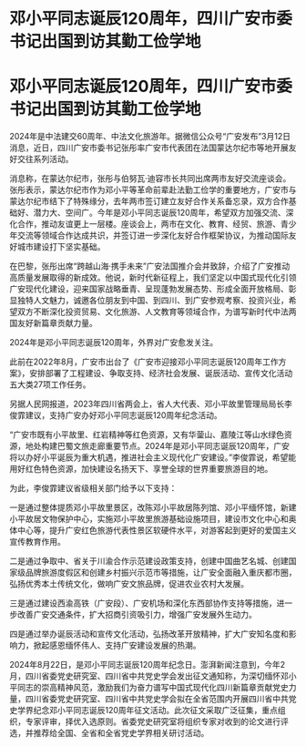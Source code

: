 # 邓小平同志诞辰120周年，四川广安市委书记出国到访其勤工俭学地

# 邓小平同志诞辰120周年，四川广安市委书记出国到访其勤工俭学地

2024年是中法建交60周年、中法文化旅游年。据微信公众号“广安发布”3月12日消息，近日，四川广安市委书记张彤率广安市代表团在法国蒙达尔纪市等地开展友好交往系列活动。

消息称，在蒙达尔纪市，张彤与伯努瓦·迪容市长共同出席两市友好交流座谈会。张彤表示，蒙达尔纪市作为邓小平等革命前辈赴法勤工俭学的重要地方，广安市与蒙达尔纪市结下了特殊缘分，去年两市签订建立友好合作关系备忘录，双方合作基础好、潜力大、空间广。今年是邓小平同志诞辰120周年，希望双方加强交流、深化合作，推动友谊更上一层楼。座谈会上，两市在文化、教育、经贸、旅游、青少年交流等领域合作达成共识，并签订进一步深化友好合作框架协议，为推动国际友好城市建设打下坚实基础。

在巴黎，张彤出席“跨越山海·携手未来”广安法国推介会并致辞，介绍了广安推动高质量发展取得的新成效。他说，新时代新征程上，我们坚定以中国式现代化引领广安现代化建设，迎来国家战略垂青、呈现蓬勃发展态势、形成全面开放格局、彰显独特人文魅力，诚邀各位朋友到中国、到四川、到广安参观考察、投资兴业，希望双方不断深化投资贸易、文化旅游、人文教育等领域合作，为谱写新时代中法两国友好新篇章贡献力量。

2024年是邓小平同志诞辰120周年，外界对广安愈发关注。

此前在2022年8月，广安市出台了《广安市迎接邓小平同志诞辰120周年工作方案》，安排部署了工程建设、争取支持、经济社会发展、诞辰活动、宣传文化活动五大类27项工作任务。

另据人民网报道，2023年四川省两会上，省人大代表、邓小平故里管理局局长李俊霏建议，支持广安办好邓小平同志诞辰120周年纪念活动。

“广安市既有小平故里、红岩精神等红色资源，又有华蓥山、嘉陵江等山水绿色资源，地处构建巴蜀文旅走廊重要节点。2024年是邓小平同志诞辰120周年，广安将以办好小平诞辰为重大机遇，推进社会主义现代化广安建设。”李俊霏说，希望能用好红色特色资源，加快建设名扬天下、享誉全球的世界重要旅游目的地。

为此，李俊霏建议省级相关部门给予以下支持：

一是通过整体提质邓小平故里景区，改陈邓小平故居陈列馆、邓小平缅怀馆，新建小平故居文物保护中心，实施邓小平故里旅游基础设施项目，建设市文化中心和奥体中心等，提升广安红色旅游代表性景区软硬件水平，对游客起到更好的爱国主义宣传教育作用。

二是通过争取中、省关于川渝合作示范建设政策支持，创建中国曲艺名城、创建国家级品牌旅游度假区和创建乡村振兴示范市等措施，让广安全面融入重庆都市圈，弘扬优秀本土传统文化，做响广安文旅品牌，促进农业农村大发展。

三是通过建设西渝高铁（广安段）、广安机场和深化东西部协作支持等措施，进一步改善广安交通条件，扩大招商引资吸引力，增强广安发展外生动力。

四是通过举办诞辰活动和宣传文化活动，弘扬改革开放精神，扩大广安知名度和影响力，掀起感恩缅怀伟人、支持广安建设发展的热潮。

2024年8月22日，是邓小平同志诞辰120周年纪念日。澎湃新闻注意到，今年2月，四川省委党史研究室、四川省中共党史学会发出征文通知称，为深切缅怀邓小平同志的崇高精神风范，激励我们为奋力谱写中国式现代化四川新篇章贡献党史力量，四川省委党史研究室、四川省中共党史学会拟在全省范围内开展四川省中共党史学界纪念邓小平同志诞辰120周年征文活动。此次征文采取广泛征集，重点组织，专家评审，择优入选原则。省委党史研究室将组织专家对收到的论文进行评选，并推荐给全国、全省和全省党史学界相关研讨活动。

